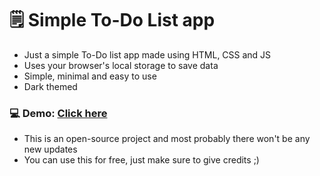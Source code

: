 # 🗒 Simple To-Do List app
- Just a simple To-Do list app made using HTML, CSS and JS
- Uses your browser's local storage to save data
- Simple, minimal and easy to use 
- Dark themed

### 💻 Demo: [Click here](https://korte-hobe-talika.netlify.app)
- This is an open-source project and most probably there won't be any new updates
- You can use this for free, just make sure to give credits ;)

